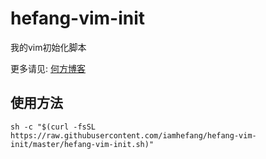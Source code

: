 # hefang-vim-init
我的vim初始化脚本

更多请见: [何方博客](https://hefang.link)

## 使用方法
``` shell
sh -c "$(curl -fsSL https://raw.githubusercontent.com/iamhefang/hefang-vim-init/master/hefang-vim-init.sh)"
```
